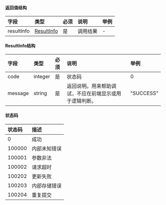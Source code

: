 #### 返回值结构

| 字段 |  类型 | 必须 | 说明 | 举例 |
| :---- | :---- | :---- | :---- | :---- |
| resultInfo | <a href="#ResultInfo">ResultInfo</a> | 是 | 调用结果 | - |

#### ResultInfo结构
<span id="ResultInfo"></span>

| 字段 |  类型 | 必须 | 说明 | 举例 |
| :---- | :---- | :---- |   :----   |  :--- |
| code | integer | 是 | 状态码 | 0 |
| message | string | 是 | 返回说明。用来帮助调试，不应在前端显示或用于逻辑判断。 | "SUCCESS" |


#### 状态码
| 状态码 | 描述 |
| :---- | :---- |
| 0 | 成功 |
| 100000 | 内部未知错误 |
| 100001 | 参数非法 |
| 100002 | 请求超时 |
| 100202 | 更新失败 |
| 100203 | 内部存储错误 |
| 100204 | 重复提交 |
